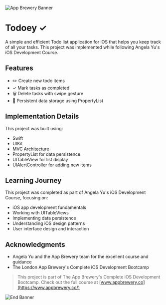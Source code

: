![App Brewery Banner](https://github.com/londonappbrewery/Images/blob/master/AppBreweryBanner.png)


# Todoey ✓

A simple and efficient Todo list application for iOS that helps you keep track of all your tasks. This project was implemented while following Angela Yu's iOS Development Course.

## Features

- ✏️ Create new todo items
- ✓ Mark tasks as completed
- 🗑️ Delete tasks with swipe gesture
- 💾 Persistent data storage using PropertyList

## Implementation Details

This project was built using:
- Swift
- UIKit
- MVC Architecture
- PropertyList for data persistence
- UITableView for list display
- UIAlertController for adding new items

## Learning Journey

This project was completed as part of Angela Yu's iOS Development Course, focusing on:
- iOS app development fundamentals
- Working with UITableViews
- Implementing data persistence
- Understanding iOS design patterns
- User interface design and interaction

## Acknowledgments

- Angela Yu and the App Brewery team for the excellent course and guidance
- The London App Brewery's Complete iOS Development Bootcamp

>This project is part of The App Brewery's Complete iOS Development Bootcamp. Check out the full course at [www.appbrewery.co](https://www.appbrewery.co/)

![End Banner](https://github.com/londonappbrewery/Images/blob/master/readme-end-banner.png)

